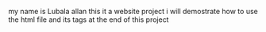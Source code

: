 my name is Lubala allan 
this it a website project
i will demostrate how to use the html file and its tags 
at the end of this project